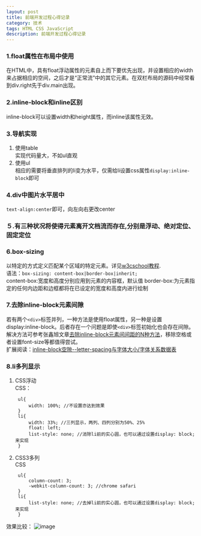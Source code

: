 ```yaml
---
layout: post
title: 前端开发过程心得记录
category: 技术
tags: HTML CSS JavaScript
description: 前端开发过程心得记录
---
```


### 1.float属性在布局中使用  
在HTML中，具有float浮动属性的元素自上而下要优先出现，并设置相应的width来占据相应的空间，之后才是“正常流”中的其它元素。在双栏布局的源码中经常看到div.right先于div.main出现。

### 2.inline-block和inline区别
inline-block可以设置width和height属性，而inline该属性无效。

### 3.导航实现
1. 使用table  
	实现代码量大，不如ul直观
2. 使用ul  
	相应的需要将垂直排列的li变为水平，仅需给li设置css属性`display:inline-block`即可

### 4.div中图片水平居中  
`text-align:center`即可，向左向右更改center

### ５.有三种状况将使得元素离开文档流而存在,分别是浮动、绝对定位、固定定位

### 6.box-sizing  
以特定的方式定义匹配某个区域的特定元素。详见[w3cschool教程](http://www.w3school.com.cn/cssref/pr_box-sizing.asp).  
语法：`box-sizing: content-box|border-box|inherit;`  
content-box:宽度和高度分别应用到元素的内容框，默认值
border-box:为元素指定的任何内边距和边框都将在已设定的宽度和高度内进行绘制

### 7.去除inline-block元素间隙  
若有两个`<div>`标签并列，一种方法是使用float属性，另一种是设置display:inline-block。后者存在一个问题是即使`<div>`标签初始化也会存在间隙。解决方法可参考张鑫旭文章[去除inline-block元素间间距的N种方法](http://www.zhangxinxu.com/wordpress/2012/04/inline-block-space-remove-%E5%8E%BB%E9%99%A4%E9%97%B4%E8%B7%9D/)，移除空格或者设置font-size等都值得尝试。  
扩展阅读：[inline-block空隙--letter-spacing与字体大小/字体关系数据表
](http://www.iyunlu.com/view/css-xhtml/58.html)

### 8.li多列显示  
1. CSS浮动  
CSS：  
		
		ul{
			width: 100%; //不设置亦达到效果
		}
		li{
			width: 33%; //三列显示，两列、四列分别为50%、25%
			float: left; 
			list-style: none; //消除li前的实心圆，也可以通过设置display: block;来实现
		}
	
2. CSS3多列  
CSS  
	
		ul{
			column-count: 3;
			-webkit-column-count: 3; //chrome safari
		}
		li{	
			list-style: none; //去掉li前的实心圆，也可以通过设置display: block;来实现
		}
		
效果比较：
![image](http://int64ago.qiniudn.com/w9ykamf672e29.png)